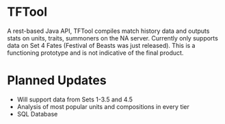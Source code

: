 # TFTool
A rest-based Java API, TFTool compiles match history data and outputs stats on units, traits, summoners on the NA server. Currently only supports data on Set 4 Fates (Festival of Beasts was just released). This is a functioning prototype and is not indicative of the final product.

# Planned Updates
* Will support data from Sets 1-3.5 and 4.5
* Analysis of most popular units and compositions in every tier
* SQL Database

